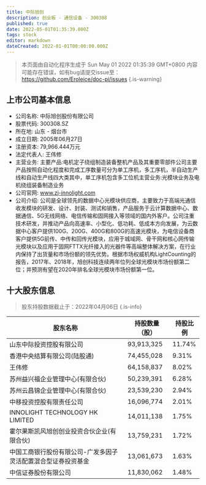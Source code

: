 ```yaml
---
title: 中际旭创
description: 创业板 - 通信设备 - 300308
published: true
date: 2022-05-01T01:35:39.000Z
tags: stock
editor: markdown
dateCreated: 2022-01-01T00:00:00.000Z
---
```


> 本页面由自动化程序生成于 Sun May 01 2022 01:35:39 GMT+0800
> 内容可能存在错误，如有bug请提交issue至：https://github.com/Eroleice/doc-pi/issues
{.is-warning}

## 上市公司基本信息
- 公司名称: 中际旭创股份有限公司
- 股票代码: 300308.SZ
- 所在地: 山东 - 烟台市
- 成立日期: 2005年06月27日
- 注册资本: 79,966.444万元
- 法定代表人: 王伟修
- 主营业务: 主要产品:电机定子绕组制造装备整机产品及其重要零部件公司主要产品按照自动化程度和完成工序数量可分为单工序机，多工序机，半自动生产线和自动生产线四大类其中，单工序机包含多工位机主营业务:光模块业务及电机绕组装备制造业务
- 公司官网: www.zj-innolight.com
- 公司介绍: 公司是全球领先的数据中心光模块供应商，主要致力于高端光通信收发模块的研发、设计、封装、测试和销售，产品服务于云计算数据中心、数据通信、5G无线网络、电信传输和固网接入等领域的国内外客户。公司注重技术研发，并推动产品向高速率、小型化、低功耗、低成本方向发展，为云数据中心客户提供100G、200G、400G和800G的高速光模块，为电信设备商客户提供5G前传、中传和回传光模块，应用于城域网、骨干网和核心网传输光模块以及应用于固网FTTX光纤接入的光器件等高端整体解决方案，在行业内保持了出货量和市场份额的领先优势。根据市场权威机构LightCounting的报告，2017年、2018年，旭创科技连续两年位列全球光模块市场份额第二位；并预测有望在2020年排名全球光模块市场份额第一位。


## 十大股东信息
> 股东持股数据截止于：2022年04月06日
{.is-info}

| 股东名称 | 持股数量（股） | 持股比例 |
| --- | --- | --- |
| 山东中际投资控股有限公司 | 93,913,325 | 11.74% |
| 香港中央结算有限公司(陆股通) | 74,455,028 | 9.31% |
| 王伟修 | 64,158,837 | 8.02% |
| 苏州益兴福企业管理中心(有限合伙) | 50,239,391 | 6.28% |
| 苏州云昌锦企业管理中心(有限合伙) | 23,539,230 | 2.94% |
| 中移投资控股有限责任公司 | 16,096,774 | 2.01% |
| INNOLIGHT TECHNOLOGY HK LIMITED | 14,011,138 | 1.75% |
| 霍尔果斯凯风旭创创业投资合伙企业(有限合伙) | 13,759,231 | 1.72% |
| 中国工商银行股份有限公司-广发多因子灵活配置混合型证券投资基金 | 13,061,673 | 1.63% |
| 中信证券股份有限公司 | 11,830,062 | 1.48% |




